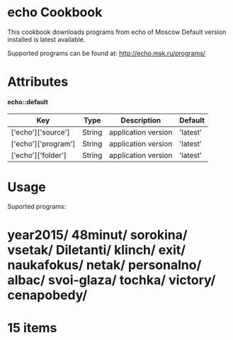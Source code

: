 echo Cookbook
==================

This cookbook downloads programs from echo of Moscow
Default version installed is latest available.

Supported programs can be found at: http://echo.msk.ru/programs/


Attributes
==================
#### echo::default

| Key | Type | Description | Default |
| --- | ---- | ----------- | ------- |
| ['echo']['source'] | String | application version | 'latest' |
| ['echo']['program'] | String | application version | 'latest' |
| ['echo']['folder'] | String | application version | 'latest' |

Usage
==================
Suported programs:

year2015/
48minut/
sorokina/
vsetak/
Diletanti/
klinch/
exit/
naukafokus/
netak/
personalno/
albac/
svoi-glaza/
tochka/
victory/
cenapobedy/
==================
15 items
==================